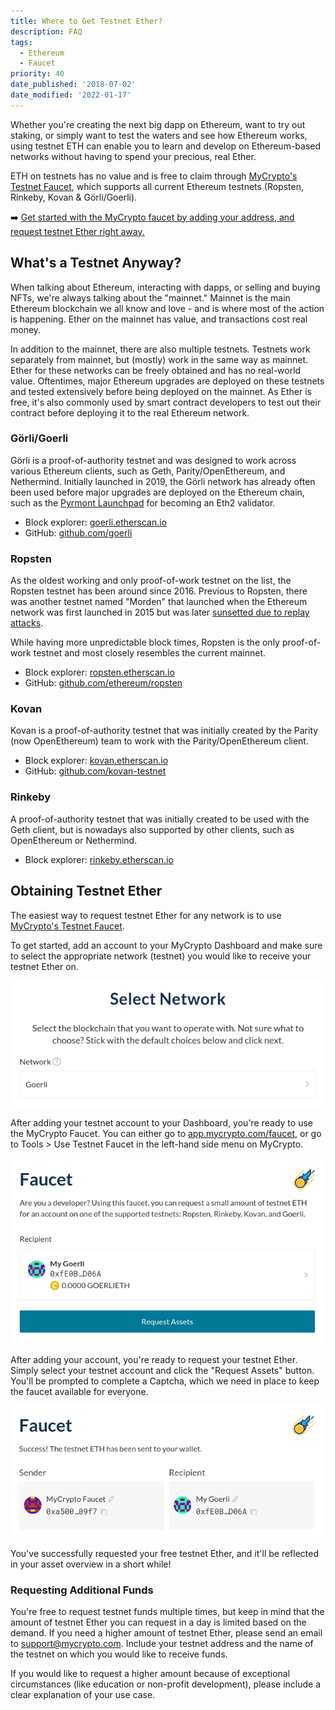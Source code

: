 ```yaml
---
title: Where to Get Testnet Ether?
description: FAQ
tags:
  - Ethereum
  - Faucet
priority: 40
date_published: '2018-07-02'
date_modified: '2022-01-17'
---
```


Whether you're creating the next big dapp on Ethereum, want to try out staking, or simply want to test the waters and see how Ethereum works, using testnet ETH can enable you to learn and develop on Ethereum-based networks without having to spend your precious, real Ether.

ETH on testnets has no value and is free to claim through [MyCrypto's Testnet Faucet](https://app.mycrypto.com/faucet), which supports all current Ethereum testnets (Ropsten, Rinkeby, Kovan & Görli/Goerli).

➡️ [Get started with the MyCrypto faucet by adding your address, and request testnet Ether right away.](https://app.mycrypto.com/faucet)

## What's a Testnet Anyway?

When talking about Ethereum, interacting with dapps, or selling and buying NFTs, we're always talking about the "mainnet." Mainnet is the main Ethereum blockchain we all know and love - and is where most of the action is happening. Ether on the mainnet has value, and transactions cost real money.

In addition to the mainnet, there are also multiple testnets. Testnets work separately from mainnet, but (mostly) work in the same way as mainnet. Ether for these networks can be freely obtained and has no real-world value. Oftentimes, major Ethereum upgrades are deployed on these testnets and tested extensively before being deployed on the mainnet. As Ether is free, it's also commonly used by smart contract developers to test out their contract before deploying it to the real Ethereum network.

### Görli/Goerli

Görli is a proof-of-authority testnet and was designed to work across various Ethereum clients, such as Geth, Parity/OpenEthereum, and Nethermind. Initially launched in 2019, the Görli network has already often been used before major upgrades are deployed on the Ethereum chain, such as the [Pyrmont Launchpad](https://pyrmont.launchpad.ethereum.org/en/) for becoming an Eth2 validator.

- Block explorer: [goerli.etherscan.io](https://goerli.etherscan.io/)
- GitHub: [github.com/goerli](https://github.com/goerli/)

### Ropsten

As the oldest working and only proof-of-work testnet on the list, the Ropsten testnet has been around since 2016. Previous to Ropsten, there was another testnet named "Morden" that launched when the Ethereum network was first launched in 2015 but was later [sunsetted due to replay attacks](https://blog.ethereum.org/2016/11/20/from-morden-to-ropsten/).

While having more unpredictable block times, Ropsten is the only proof-of-work testnet and most closely resembles the current mainnet.

- Block explorer: [ropsten.etherscan.io](https://ropsten.etherscan.io/)
- GitHub: [github.com/ethereum/ropsten](https://github.com/ethereum/ropsten)

### Kovan

Kovan is a proof-of-authority testnet that was initially created by the Parity (now OpenEthereum) team to work with the Parity/OpenEthereum client.

- Block explorer: [kovan.etherscan.io](https://kovan.etherscan.io/)
- GitHub: [github.com/kovan-testnet](https://github.com/kovan-testnet/)

### Rinkeby

A proof-of-authority testnet that was initially created to be used with the Geth client, but is nowadays also supported by other clients, such as OpenEthereum or Nethermind.

- Block explorer: [rinkeby.etherscan.io](https://rinkeby.etherscan.io/)

## Obtaining Testnet Ether

The easiest way to request testnet Ether for any network is to use [MyCrypto's Testnet Faucet](https://app.mycrypto.com/faucet).

To get started, add an account to your MyCrypto Dashboard and make sure to select the appropriate network (testnet) you would like to receive your testnet Ether on.

![Select testnet](../../assets/how-to/getting-started/where-to-get-testnet-ether/select-testnet.png)

After adding your testnet account to your Dashboard, you're ready to use the MyCrypto Faucet. You can either go to [app.mycrypto.com/faucet](https://app.mycrypto.com/faucet), or go to Tools > Use Testnet Faucet in the left-hand side menu on MyCrypto.

![Select recipient](../../assets/how-to/getting-started/where-to-get-testnet-ether/select-recipient.png)

After adding your account, you're ready to request your testnet Ether. Simply select your testnet account and click the "Request Assets" button. You'll be prompted to complete a Captcha, which we need in place to keep the faucet available for everyone.

![Successfully requested testnet ETH](../../assets/how-to/getting-started/where-to-get-testnet-ether/success.png)

You've successfully requested your free testnet Ether, and it'll be reflected in your asset overview in a short while!

### Requesting Additional Funds

You're free to request testnet funds multiple times, but keep in mind that the amount of testnet Ether you can request in a day is limited based on the demand. If you need a higher amount of testnet Ether, please send an email to [support@mycrypto.com](support@mycrypto.com). Include your testnet address and the name of the testnet on which you would like to receive funds.

If you would like to request a higher amount because of exceptional circumstances (like education or non-profit development), please include a clear explanation of your use case.
